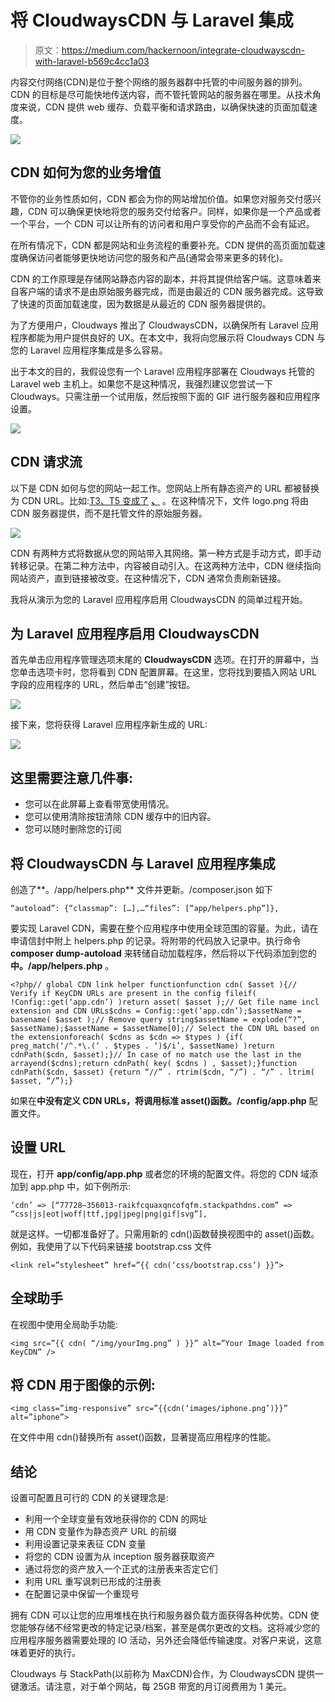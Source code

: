 # 将 CloudwaysCDN 与 Laravel 集成

> 原文：<https://medium.com/hackernoon/integrate-cloudwayscdn-with-laravel-b569c4cc1a03>

内容交付网络(CDN)是位于整个网络的服务器群中托管的中间服务器的排列。CDN 的目标是尽可能快地传送内容，而不管托管网站的服务器在哪里。从技术角度来说，CDN 提供 web 缓存、负载平衡和请求路由，以确保快速的页面加载速度。

![](img/935515b77b708d83454fa6f072c65778.png)

## CDN 如何为您的业务增值

不管你的业务性质如何，CDN 都会为你的网站增加价值。如果您对服务交付感兴趣，CDN 可以确保更快地将您的服务交付给客户。同样，如果你是一个产品或者一个平台，一个 CDN 可以让所有的访问者和用户享受你的产品而不会有延迟。

在所有情况下，CDN 都是网站和业务流程的重要补充。CDN 提供的高页面加载速度确保访问者能够更快地访问您的服务和产品(通常会带来更多的转化)。

CDN 的工作原理是存储网站静态内容的副本，并将其提供给客户端。这意味着来自客户端的请求不是由原始服务器完成，而是由最近的 CDN 服务器完成。这导致了快速的页面加载速度，因为数据是从最近的 CDN 服务器提供的。

为了方便用户，Cloudways 推出了 CloudwaysCDN，以确保所有 Laravel 应用程序都能为用户提供良好的 UX。在本文中，我将向您展示将 Cloudways CDN 与您的 Laravel 应用程序集成是多么容易。

出于本文的目的，我假设您有一个 Laravel 应用程序部署在 Cloudways 托管的 Laravel web 主机上。如果您不是这种情况，我强烈建议您尝试一下 Cloudways。只需注册一个试用版，然后按照下面的 GIF 进行服务器和应用程序设置。

![](img/53a8bbe498e4b3c7ae5f22d1f1bef97b.png)

## CDN 请求流

以下是 CDN 如何与您的网站一起工作。您网站上所有静态资产的 URL 都被替换为 CDN URL。比如:[T3、T5 变成了](http://mywebsite.com/img/logo.png) [**、**](http://cdn.mycdnprovider.com/img/logo.png) 。在这种情况下，文件 logo.png 将由 CDN 服务器提供，而不是托管文件的原始服务器。

![](img/9164a0f2d27464aa067e9c85525c5264.png)

CDN 有两种方式将数据从您的网站带入其网络。第一种方式是手动方式，即手动转移记录。在第二种方法中，内容被自动引入。在这两种方法中，CDN 继续指向网站资产，直到链接被改变。在这种情况下，CDN 通常负责刷新链接。

我将从演示为您的 Laravel 应用程序启用 CloudwaysCDN 的简单过程开始。

## 为 Laravel 应用程序启用 CloudwaysCDN

首先单击应用程序管理选项末尾的 **CloudwaysCDN** 选项。在打开的屏幕中，当您单击选项卡时，您将看到 CDN 配置屏幕。在这里，您将找到要插入网站 URL 字段的应用程序的 URL，然后单击“创建”按钮。

![](img/144c762fe6cac7dfab5994776dfca471.png)

接下来，您将获得 Laravel 应用程序新生成的 URL:

![](img/921492b3904ec0d41cd411fd36e2cfe1.png)

## 这里需要注意几件事:

*   您可以在此屏幕上查看带宽使用情况。
*   您可以使用清除按钮清除 CDN 缓存中的旧内容。
*   您可以随时删除您的订阅

## 将 CloudwaysCDN 与 Laravel 应用程序集成

创造了**。/app/helpers.php** 文件并更新。/composer.json 如下

```
“autoload”: {“classmap”: […],…“files”: [“app/helpers.php”]},
```

要实现 Laravel CDN，需要在整个应用程序中使用全球范围的容量。为此，请在申请信封中附上 helpers.php 的记录。将附带的代码放入记录中。执行命令 **composer dump-autoload** 来转储自动加载程序，然后将以下代码添加到您的**中。/app/helpers.php** 。

```
<?php// global CDN link helper functionfunction cdn( $asset ){// Verify if KeyCDN URLs are present in the config fileif( !Config::get(‘app.cdn’) )return asset( $asset );// Get file name incl extension and CDN URLs$cdns = Config::get(‘app.cdn’);$assetName = basename( $asset );// Remove query string$assetName = explode(“?”, $assetName);$assetName = $assetName[0];// Select the CDN URL based on the extensionforeach( $cdns as $cdn => $types ) {if( preg_match(‘/^.*\.(‘ . $types . ‘)$/i’, $assetName) )return cdnPath($cdn, $asset);}// In case of no match use the last in the arrayend($cdns);return cdnPath( key( $cdns ) , $asset);}function cdnPath($cdn, $asset) {return “//” . rtrim($cdn, “/”) . “/” . ltrim( $asset, “/”);}
```

如果在**中没有定义 CDN URLs，将调用标准 asset()函数。/config/app.php** 配置文件。

## 设置 URL

现在，打开 **app/config/app.php** 或者您的环境的配置文件。将您的 CDN 域添加到 app.php 中，如下例所示:

```
‘cdn’ => [“77728–356013-raikfcquaxqncofqfm.stackpathdns.com” => “css|js|eot|woff|ttf,jpg|jpeg|png|gif|svg”],
```

就是这样。一切都准备好了。只需用新的 cdn()函数替换视图中的 asset()函数。例如，我使用了以下代码来链接 bootstrap.css 文件

```
<link rel=”stylesheet” href=”{{ cdn(‘css/bootstrap.css’) }}”>
```

## 全球助手

在视图中使用全局助手功能:

```
<img src=”{{ cdn( “/img/yourImg.png” ) }}” alt=”Your Image loaded from KeyCDN” />
```

## 将 CDN 用于图像的示例:

```
<img class=”img-responsive” src=”{{cdn(‘images/iphone.png’)}}” alt=”iphone”>
```

在文件中用 cdn()替换所有 asset()函数，显著提高应用程序的性能。

## 结论

设置可配置且可行的 CDN 的关键理念是:

*   利用一个全球变量有效地获得你的 CDN 的网址
*   用 CDN 变量作为静态资产 URL 的前缀
*   利用设置记录来表征 CDN 变量
*   将您的 CDN 设置为从 inception 服务器获取资产
*   通过将您的资产放入一个正式的注册表来否定它们
*   利用 URL 重写讽刺已形成的注册表
*   在配置记录中保留一个重现号

拥有 CDN 可以让您的应用堆栈在执行和服务器负载方面获得各种优势。CDN 使您能够存储不经常更改的特定记录/档案，甚至是偶尔更改的文档。这将减少您的应用程序服务器需要处理的 IO 活动，另外还会降低传输速度。对客户来说，这意味着更好的执行。

Cloudways 与 StackPath(以前称为 MaxCDN)合作，为 CloudwaysCDN 提供一键激活。请注意，对于单个网站，每 25GB 带宽的月订阅费用为 1 美元。